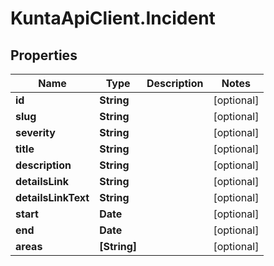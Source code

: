 # KuntaApiClient.Incident

## Properties
Name | Type | Description | Notes
------------ | ------------- | ------------- | -------------
**id** | **String** |  | [optional] 
**slug** | **String** |  | [optional] 
**severity** | **String** |  | [optional] 
**title** | **String** |  | [optional] 
**description** | **String** |  | [optional] 
**detailsLink** | **String** |  | [optional] 
**detailsLinkText** | **String** |  | [optional] 
**start** | **Date** |  | [optional] 
**end** | **Date** |  | [optional] 
**areas** | **[String]** |  | [optional] 


